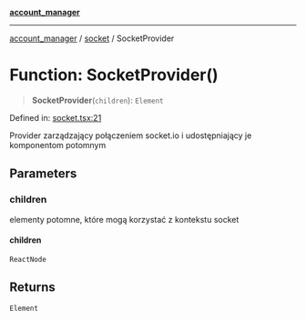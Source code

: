 [**account_manager**](../../README.md)

***

[account_manager](../../modules.md) / [socket](../README.md) / SocketProvider

# Function: SocketProvider()

> **SocketProvider**(`children`): `Element`

Defined in: [socket.tsx:21](https://github.com/DawLip/programowanie-zespolowe/blob/7db6c4f7e8feac59e458adcc08c8cc70f3a35b0d/website/app/socket.tsx#L21)

Provider zarządzający połączeniem socket.io i udostępniający je komponentom potomnym

## Parameters

### children

elementy potomne, które mogą korzystać z kontekstu socket

#### children

`ReactNode`

## Returns

`Element`
